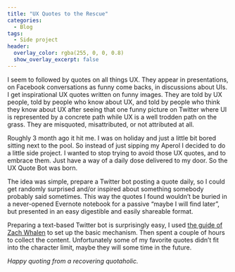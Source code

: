 ```yaml
---
title: "UX Quotes to the Rescue"
categories:
  - Blog
tags:
  - Side project
header:
  overlay_color: rgba(255, 0, 0, 0.8)
  show_overlay_excerpt: false
---
```


I seem to followed by quotes on all things UX. They appear in presentations, on Facebook conversations as funny come backs, in discussions about UIs. I get inspirational UX quotes written on funny images. They are told by UX people, told by people who know about UX, and told by people who think they know about UX after seeing that one funny picture on Twitter where UI is represented by a concrete path while UX is a well trodden path on the grass. They are misquoted, misattributed, or not attributed at all.

Roughly 3 month ago it hit me. I was on holiday and just a little bit bored sitting next to the pool. So instead of just sipping my Aperol I decided to do a little side project. I wanted to stop trying to avoid those UX quotes, and to embrace them. Just have a way of a daily dose delivered to my door. So the UX Quote Bot was born.

The idea was simple, prepare a Twitter bot posting a quote daily, so I could get randomly surprised and/or inspired about something somebody probably said sometimes. This way the quotes I found wouldn’t be buried in a never-opened Evernote notebook for a passive “maybe I will find later”, but presented in an easy digestible and easily shareable format.

Preparing a text-based Twitter bot is surprisingly easy, I used [the guide of Zach Whalen](http://www.zachwhalen.net/posts/how-to-make-a-twitter-bot-with-google-spreadsheets-version-04/) to set up the basic mechanism. Then spent a couple of hours to collect the content. Unfortunately some of my favorite quotes didn’t fit into the character limit, maybe they will some time in the future.

*Happy quoting from a recovering quotaholic.*

